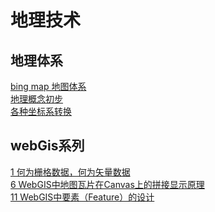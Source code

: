 # 地理技术


## 地理体系
[bing map 地图体系](https://msdn.microsoft.com/en-us/library/bb259689.aspx)<br>
[地理概念初步](http://www.cnblogs.com/beniao/archive/2010/04/18/1714544.html)<br>
[各种坐标系转换](http://www.thinkgis.cn/topic/560370f200b823b7114ea635)<br>

## webGis系列 
[1 何为栅格数据，何为矢量数据](http://www.thinkgis.cn/topic/541a981ada8db186fd209c01)<br>
[6 WebGIS中地图瓦片在Canvas上的拼接显示原理](http://www.thinkgis.cn/topic/541a90d2da8db186fd1de575)<br>
[11 WebGIS中要素（Feature）的设计](http://www.thinkgis.cn/topic/541a9cdeda8db186fd226303)<br>
